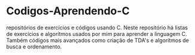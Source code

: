 # Codigos-Aprendendo-C
repositórios de exercícios e códigos usando C.
Neste repositório há listas de exercícios e algorítmos usados por
mim para aprender a linguagem C.
Também códigos mais avançados como criação de TDA's e algorítmos de busca e ordenamento.
